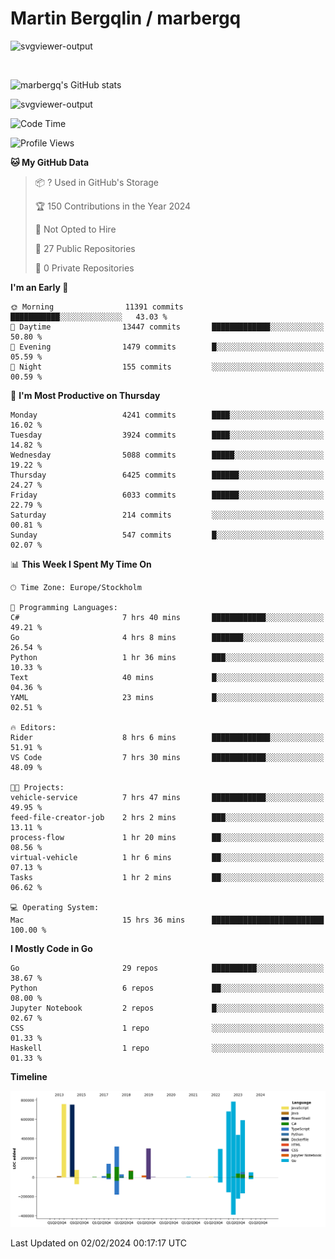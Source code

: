 # Martin Bergqlin / marbergq

![svgviewer-output](https://user-images.githubusercontent.com/2405410/206014777-22d41ecb-c24f-421d-b7d9-bba2cb5bb0de.svg)

<br>

<!--- [![Martin's Week](https://github-readme-stats.vercel.app/api/wakatime?username=marbergq&theme=dark)](https://github.com/anuraghazra/github-readme-stats) -->

![marbergq's GitHub stats](https://github-readme-stats.vercel.app/api?username=marbergq&count_private=true&show_icons=true)

![svgviewer-output](https://wakatime.com/badge/user/3f0a2069-6683-4e19-9a4a-7d21ea815067.svg)

<!--START_SECTION:waka-->
![Code Time](http://img.shields.io/badge/Code%20Time-3%2C687%20hrs%2054%20mins-blue)

![Profile Views](http://img.shields.io/badge/Profile%20Views-0-blue)

**🐱 My GitHub Data** 

> 📦 ? Used in GitHub's Storage 
 > 
> 🏆 150 Contributions in the Year 2024
 > 
> 🚫 Not Opted to Hire
 > 
> 📜 27 Public Repositories 
 > 
> 🔑 0 Private Repositories 
 > 
**I'm an Early 🐤** 

```text
🌞 Morning                11391 commits       ███████████░░░░░░░░░░░░░░   43.03 % 
🌆 Daytime                13447 commits       █████████████░░░░░░░░░░░░   50.80 % 
🌃 Evening                1479 commits        █░░░░░░░░░░░░░░░░░░░░░░░░   05.59 % 
🌙 Night                  155 commits         ░░░░░░░░░░░░░░░░░░░░░░░░░   00.59 % 
```
📅 **I'm Most Productive on Thursday** 

```text
Monday                   4241 commits        ████░░░░░░░░░░░░░░░░░░░░░   16.02 % 
Tuesday                  3924 commits        ████░░░░░░░░░░░░░░░░░░░░░   14.82 % 
Wednesday                5088 commits        █████░░░░░░░░░░░░░░░░░░░░   19.22 % 
Thursday                 6425 commits        ██████░░░░░░░░░░░░░░░░░░░   24.27 % 
Friday                   6033 commits        ██████░░░░░░░░░░░░░░░░░░░   22.79 % 
Saturday                 214 commits         ░░░░░░░░░░░░░░░░░░░░░░░░░   00.81 % 
Sunday                   547 commits         █░░░░░░░░░░░░░░░░░░░░░░░░   02.07 % 
```


📊 **This Week I Spent My Time On** 

```text
🕑︎ Time Zone: Europe/Stockholm

💬 Programming Languages: 
C#                       7 hrs 40 mins       ████████████░░░░░░░░░░░░░   49.21 % 
Go                       4 hrs 8 mins        ███████░░░░░░░░░░░░░░░░░░   26.54 % 
Python                   1 hr 36 mins        ███░░░░░░░░░░░░░░░░░░░░░░   10.33 % 
Text                     40 mins             █░░░░░░░░░░░░░░░░░░░░░░░░   04.36 % 
YAML                     23 mins             █░░░░░░░░░░░░░░░░░░░░░░░░   02.51 % 

🔥 Editors: 
Rider                    8 hrs 6 mins        █████████████░░░░░░░░░░░░   51.91 % 
VS Code                  7 hrs 30 mins       ████████████░░░░░░░░░░░░░   48.09 % 

🐱‍💻 Projects: 
vehicle-service          7 hrs 47 mins       ████████████░░░░░░░░░░░░░   49.95 % 
feed-file-creator-job    2 hrs 2 mins        ███░░░░░░░░░░░░░░░░░░░░░░   13.11 % 
process-flow             1 hr 20 mins        ██░░░░░░░░░░░░░░░░░░░░░░░   08.56 % 
virtual-vehicle          1 hr 6 mins         ██░░░░░░░░░░░░░░░░░░░░░░░   07.13 % 
Tasks                    1 hr 2 mins         ██░░░░░░░░░░░░░░░░░░░░░░░   06.62 % 

💻 Operating System: 
Mac                      15 hrs 36 mins      █████████████████████████   100.00 % 
```

**I Mostly Code in Go** 

```text
Go                       29 repos            ██████████░░░░░░░░░░░░░░░   38.67 % 
Python                   6 repos             ██░░░░░░░░░░░░░░░░░░░░░░░   08.00 % 
Jupyter Notebook         2 repos             █░░░░░░░░░░░░░░░░░░░░░░░░   02.67 % 
CSS                      1 repo              ░░░░░░░░░░░░░░░░░░░░░░░░░   01.33 % 
Haskell                  1 repo              ░░░░░░░░░░░░░░░░░░░░░░░░░   01.33 % 
```



**Timeline**

![Lines of Code chart](https://raw.githubusercontent.com/marbergq/marbergq/main/assets/bar_graph.png)


 Last Updated on 02/02/2024 00:17:17 UTC
<!--END_SECTION:waka-->
